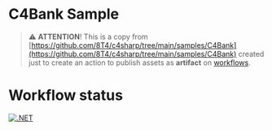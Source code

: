 # C4Bank Sample

> ⚠️ **ATTENTION**! This is a copy from [https://github.com/8T4/c4sharp/tree/main/samples/C4Bank](https://github.com/8T4/c4sharp/tree/main/samples/C4Bank) created just to create an action to publish assets as **artifact** on [workflows](https://github.com/leisiamedeiros/c4bank-files/actions/runs/1721063973).

# Workflow status

[![.NET](https://github.com/leisiamedeiros/c4bank-files/actions/workflows/dotnet.yml/badge.svg)](https://github.com/leisiamedeiros/c4bank-files/actions/workflows/dotnet.yml)
